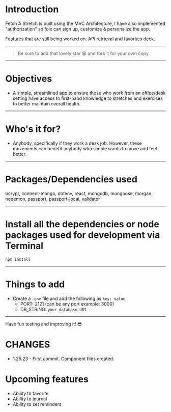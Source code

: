 # Introduction 

Fetch A Stretch is built using the MVC Architecture, I have also implemented "authorization" so folx can sign up, customize & personalize the app.

Features that are still being worked on. API retrieval and favorites deck.

---

> Be sure to add that lovely star 😀 and fork it for your own copy

---

# Objectives 

- A simple, streamlined app to ensure those who work from an office/desk setting have access to first-hand knowledge to stretches and exercises to better maintain overall health.

---

# Who's it for?

- Anybody, specifically if they work a desk job. However, these movements can benefit anybody who simple wants to move and feel better. 

---

# Packages/Dependencies used 

bcrypt, connect-mongo, dotenv, react, mongodb, mongoose, morgan, nodemon, passport, passport-local, validator

---

# Install all the dependencies or node packages used for development via Terminal

`npm install` 

---

# Things to add

- Create a `.env` file and add the following as `key: value` 
  - PORT: 2121 (can be any port example: 3000) 
  - DB_STRING: `your database URI` 
 ---
 
 Have fun testing and improving it! 😎


 # CHANGES

- 1.25.23 - First commit. Component files created.

# Upcoming features
 - Ability to favorite
 - Ability to journal 
 - Ability to set reminders 